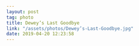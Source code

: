```yaml
---
layout: post
tag: photo
title: Dewey’s Last Goodbye
link: "/assets/photos/Dewey’s-Last-Goodbye.jpg"
date: 2019-04-20 12:23:58
---
```


